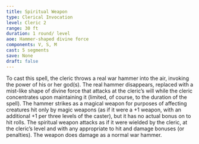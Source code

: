 ```yaml
---
title: Spiritual Weapon
type: Clerical Invocation
level: Cleric 2
range: 30 ft
duration: 1 round/ level
aoe: Hammer-shaped divine force
components: V, S, M
cast: 5 segments
save: None
draft: false
---
```


To cast this spell, the cleric throws a real war hammer into the air, invoking the power of his or her god(s). The real hammer disappears, replaced with a mist-like shape of divine force that attacks at the cleric’s will while the cleric concentrates upon maintaining it (limited, of course, to the duration of the spell). The hammer strikes as a magical weapon for purposes of affecting creatures hit only by magic weapons (as if it were a +1 weapon, with an additional +1 per three levels of the caster), but it has no actual bonus on to hit rolls. The spiritual weapon attacks as if it were wielded by the cleric, at the cleric’s level and with any appropriate to hit and damage bonuses (or penalties). The weapon does damage as a normal war hammer.
